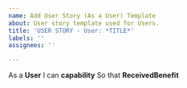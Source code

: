 ```yaml
---
name: Add User Story (As a User) Template
about: User story template used for Users.
title: 'USER STORY - User: *TITLE*'
labels: ''
assignees: ''

---
```


As a **User**
I can **capability**
So that **ReceivedBenefit**
